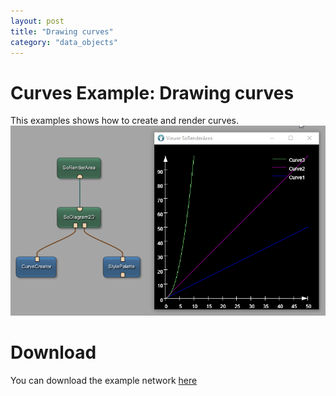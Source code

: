 ```yaml
---
layout: post
title: "Drawing curves"
category: "data_objects"
---
```


# Curves Example: Drawing curves
This examples shows how to create and render curves.
![Screenshot](/examples/data_objects/curves/example1/image.png)

# Download
You can download the example network [here](/examples/data_objects/curves/example1/Curves.mlab)
